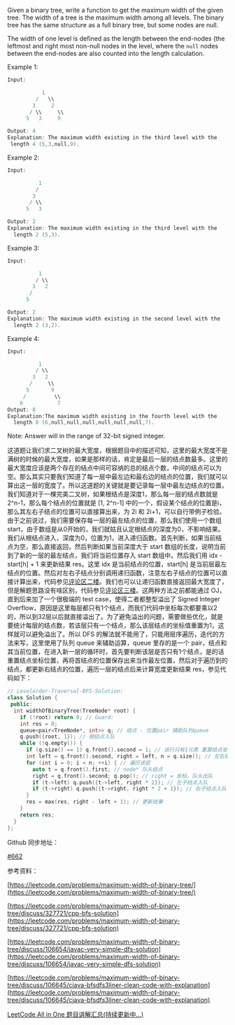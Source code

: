 Given a binary tree, write a function to get the maximum width of the given tree. The width of a tree is the maximum width among all levels. The binary tree has the same structure as a full binary tree, but some nodes are null.

The width of one level is defined as the length between the end-nodes (the leftmost and right most non-null nodes in the level, where the `null` nodes between the end-nodes are also counted into the length calculation.

Example 1:

```cpp
Input: 

           1
         /   \\
        3     2
       / \\     \\  
      5   3     9 

Output: 4
Explanation: The maximum width existing in the third level with the
 length 4 (5,3,null,9).
```

Example 2:

```cpp
Input: 

          1
         /  
        3    
       / \\       
      5   3     

Output: 2
Explanation: The maximum width existing in the third level with the
  length 2 (5,3).
```

Example 3:

```cpp
Input: 

          1
         / \\
        3   2 
       /        
      5      

Output: 2
Explanation: The maximum width existing in the second level with the
  length 2 (3,2).
```

Example 4:

```cpp
Input: 

          1
         / \\
        3   2
       /     \\  
      5       9 
     /         \\
    6           7
Output: 8
Explanation:The maximum width existing in the fourth level with the
  length 8 (6,null,null,null,null,null,null,7).
```

Note: Answer will in the range of 32-bit signed integer.

这道题让我们求二叉树的最大宽度，根据题目中的描述可知，这里的最大宽度不是满树的时候的最大宽度，如果是那样的话，肯定是最后一层的结点数最多。这里的最大宽度应该是两个存在的结点中间可容纳的总的结点个数，中间的结点可以为空。那么其实只要我们知道了每一层中最左边和最右边的结点的位置，我们就可以算出这一层的宽度了。所以这道题的关键就是要记录每一层中最左边结点的位置，我们知道对于一棵完美二叉树，如果根结点是深度1，那么每一层的结点数就是 2^n-1，那么每个结点的位置就是 \[1, 2^n-1\] 中的一个，假设某个结点的位置是i，那么其左右子结点的位置可以直接算出来，为 2i 和 2i+1，可以自行带例子检验。由于之前说过，我们需要保存每一层的最左结点的位置，那么我们使用一个数组 start，由于数组是从0开始的，我们就姑且认定根结点的深度为0，不影响结果。我们从根结点进入，深度为0，位置为1，进入递归函数。首先判断，如果当前结点为空，那么直接返回，然后判断如果当前深度大于 start 数组的长度，说明当前到了新的一层的最左结点，我们将当前位置存入 start 数组中。然后我们用 idx - start\[h\] + 1 来更新结果 res。这里 idx 是当前结点的位置，start\[h\] 是当前层最左结点的位置。然后对左右子结点分别调用递归函数，注意左右子结点的位置可以直接计算出来，代码参见[评论区二楼](https://www.cnblogs.com/grandyang/p/7538821.html#4299884)。我们也可以让递归函数直接返回最大宽度了，但是解题思路没有啥区别，代码参见[评论区三楼](https://www.cnblogs.com/grandyang/p/7538821.html#4299885)。这两种方法之前都能通过 OJ，直到后来加了一个很极端的 test case，使得二者都整型溢出了 Signed Integer Overflow，原因是这里每层都只有1个结点，而我们代码中坐标每次都要乘以2的，所以到32层以后就直接溢出了。为了避免溢出的问题，需要做些优化，就是要统计每层的结点数，若该层只有一个结点，那么该层结点的坐标值重置为1，这样就可以避免溢出了。所以 DFS 的解法就不能用了，只能用层序遍历，迭代的方法来写，这里使用了队列 queue 来辅助运算，queue 里存的是一个 pair，结点和其当前位置，在进入新一层的循环时，首先要判断该层是否只有1个结点，是的话重置结点坐标位置，再将首结点的位置保存出来当作最左位置，然后对于遍历到的结点，都更新右结点的位置，遍历一层的结点后来计算宽度更新结果 res，参见代码如下：

```cpp
// Levelorder-Traversal-BFS-Solution:
class Solution {
 public:
  int widthOfBinaryTree(TreeNode* root) {
    if (!root) return 0; // Guard:
    int res = 0;
    queue<pair<TreeNode*, int>> q; // 结点 - 位置pair 辅助队列queue
    q.push({root, 1}); // 根结点入队
    while (!q.empty()) {
      if (q.size() == 1) q.front().second = 1; // 该行只有1元素 重置结点坐标位置
      int left = q.front().second, right = left, n = q.size(); // 左右指针
      for (int i = 0; i < n; ++i) { // 遍历该层
        auto t = q.front().first; // node* 队头结点
        right = q.front().second; q.pop(); // right = 坐标，队头出队
        if (t->left) q.push({t->left, right * 2}); // 左子结点入队
        if (t->right) q.push({t->right, right * 2 + 1}); // 右子结点入队
      }
      res = max(res, right - left + 1); // 更新结果
    }
    return res;
  }
};
```

Github 同步地址：

[#662](https://github.com/grandyang/leetcode/issues/662)

参考资料：

[https://leetcode.com/problems/maximum-width-of-binary-tree/](https://leetcode.com/problems/maximum-width-of-binary-tree/)

[https://leetcode.com/problems/maximum-width-of-binary-tree/discuss/327721/cpp-bfs-solution](https://leetcode.com/problems/maximum-width-of-binary-tree/discuss/327721/cpp-bfs-solution)

[https://leetcode.com/problems/maximum-width-of-binary-tree/discuss/106654/javac-very-simple-dfs-solution](https://leetcode.com/problems/maximum-width-of-binary-tree/discuss/106654/javac-very-simple-dfs-solution)

[https://leetcode.com/problems/maximum-width-of-binary-tree/discuss/106645/cjava-bfsdfs3liner-clean-code-with-explanation](https://leetcode.com/problems/maximum-width-of-binary-tree/discuss/106645/cjava-bfsdfs3liner-clean-code-with-explanation)

[LeetCode All in One 题目讲解汇总(持续更新中...)](http://www.cnblogs.com/grandyang/p/4606334.html)
